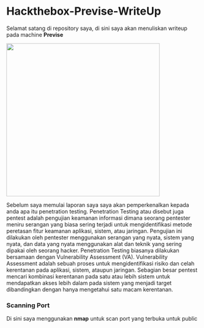 # Hackthebox-Previse-WriteUp
Selamat satang di repository saya, di sini saya akan menuliskan writeup pada machine **Previse**

<p alingn=center><a href="https://app.hackthebox.com/machines/373" target="_blank"><img src="https://miro.medium.com/max/600/0*6X4F86uQ83anl-ZR.png" width="400"></a></p>

Sebelum saya memulai laporan saya saya akan pemperkenalkan kepada anda apa itu penetration testing. Penetration Testing atau disebut juga pentest adalah pengujian keamanan informasi dimana seorang pentester meniru serangan yang biasa sering terjadi untuk mengidentifikasi metode peretasan fitur keamanan aplikasi, sistem, atau jaringan. Pengujian ini dilakukan oleh pentester menggunakan serangan yang nyata, sistem yang nyata, dan data yang nyata menggunakan alat dan teknik yang sering dipakai oleh seorang hacker. Penetration Testing biasanya dilakukan bersamaan dengan Vulnerability Assessment (VA). Vulnerability Assessment adalah sebuah proses untuk mengidentifikasi risiko dan celah kerentanan pada aplikasi, sistem, ataupun jaringan. Sebagian besar pentest mencari kombinasi kerentanan pada satu atau lebih sistem untuk mendapatkan akses lebih dalam pada sistem yang menjadi target dibandingkan dengan hanya mengetahui satu macam kerentanan.

### Scanning Port
Di sini saya menggunakan **nmap** untuk scan port yang terbuka untuk public 
